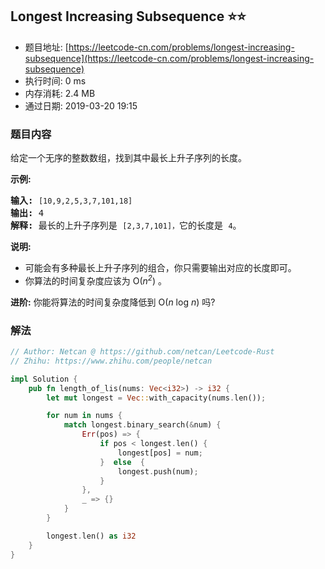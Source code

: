 ## Longest Increasing Subsequence :star::star:
- 题目地址: [https://leetcode-cn.com/problems/longest-increasing-subsequence](https://leetcode-cn.com/problems/longest-increasing-subsequence)
- 执行时间: 0 ms 
- 内存消耗: 2.4 MB
- 通过日期: 2019-03-20 19:15

### 题目内容
<p>给定一个无序的整数数组，找到其中最长上升子序列的长度。</p>

<p><strong>示例:</strong></p>

<pre><strong>输入:</strong> <code>[10,9,2,5,3,7,101,18]
</code><strong>输出: </strong>4 
<strong>解释: </strong>最长的上升子序列是 <code>[2,3,7,101]，</code>它的长度是 <code>4</code>。</pre>

<p><strong>说明:</strong></p>

<ul>
	<li>可能会有多种最长上升子序列的组合，你只需要输出对应的长度即可。</li>
	<li>你算法的时间复杂度应该为 O(<em>n<sup>2</sup></em>) 。</li>
</ul>

<p><strong>进阶:</strong> 你能将算法的时间复杂度降低到 O(<em>n</em> log <em>n</em>) 吗?</p>


### 解法
```rust
// Author: Netcan @ https://github.com/netcan/Leetcode-Rust
// Zhihu: https://www.zhihu.com/people/netcan

impl Solution {
    pub fn length_of_lis(nums: Vec<i32>) -> i32 {
        let mut longest = Vec::with_capacity(nums.len());

        for num in nums {
            match longest.binary_search(&num) {
                Err(pos) => {
                    if pos < longest.len() {
                        longest[pos] = num;
                    }  else  {
                        longest.push(num);
                    }
                },
                _ => {}
            }
        }

        longest.len() as i32
    }
}


```
